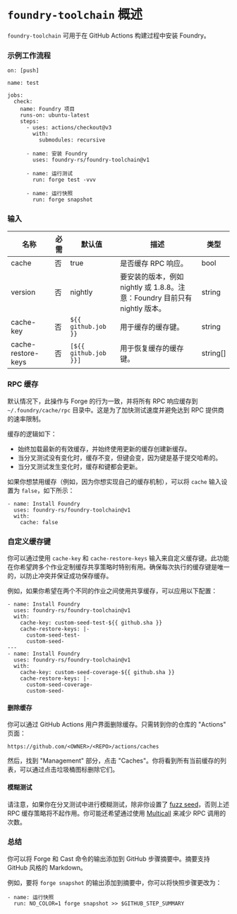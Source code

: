 # `foundry-toolchain` 概述

`foundry-toolchain` 可用于在 GitHub Actions 构建过程中安装 Foundry。

### 示例工作流程

```
on: [push]

name: test

jobs:
  check:
    name: Foundry 项目
    runs-on: ubuntu-latest
    steps:
      - uses: actions/checkout@v3
        with:
          submodules: recursive

      - name: 安装 Foundry
        uses: foundry-rs/foundry-toolchain@v1

      - name: 运行测试
        run: forge test -vvv

      - name: 运行快照
        run: forge snapshot
```

### 输入

| 名称 | 必需 | 默认值 | 描述 | 类型 |
|---|---|---|---|---|
| cache | 否 | true | 是否缓存 RPC 响应。 | bool |
| version | 否 | nightly | 要安装的版本，例如 nightly 或 1.8.8。注意：Foundry 目前只有 nightly 版本。 | string |
| cache-key | 否 | `${{ github.job }}` | 用于缓存的缓存键。 | string |
| cache-restore-keys | 否 | `[${{ github.job }}]` | 用于恢复缓存的缓存键。 | string[] |

### RPC 缓存

默认情况下，此操作与 Forge 的行为一致，并将所有 RPC 响应缓存到 `~/.foundry/cache/rpc` 目录中。这是为了加快测试速度并避免达到 RPC 提供商的速率限制。

缓存的逻辑如下：

- 始终加载最新的有效缓存，并始终使用更新的缓存创建新缓存。
- 当分叉测试没有变化时，缓存不变，但键会变，因为键是基于提交哈希的。
- 当分叉测试发生变化时，缓存和键都会更新。

如果你想禁用缓存（例如，因为你想实现自己的缓存机制），可以将 `cache` 输入设置为 `false`，如下所示：

```
- name: Install Foundry
  uses: foundry-rs/foundry-toolchain@v1
  with:
    cache: false
```

### 自定义缓存键

你可以通过使用 `cache-key` 和 `cache-restore-keys` 输入来自定义缓存键。此功能在你希望跨多个作业定制缓存共享策略时特别有用。确保每次执行的缓存键是唯一的，以防止冲突并保证成功保存缓存。

例如，如果你希望在两个不同的作业之间使用共享缓存，可以应用以下配置：

```
- name: Install Foundry
  uses: foundry-rs/foundry-toolchain@v1
  with:
    cache-key: custom-seed-test-${{ github.sha }}
    cache-restore-keys: |-
      custom-seed-test-
      custom-seed-
---
- name: Install Foundry
  uses: foundry-rs/foundry-toolchain@v1
  with:
    cache-key: custom-seed-coverage-${{ github.sha }}
    cache-restore-keys: |-
      custom-seed-coverage-
      custom-seed-
```

#### 删除缓存

你可以通过 GitHub Actions 用户界面删除缓存。只需转到你的仓库的 "Actions" 页面：

`https://github.com/<OWNER>/<REPO>/actions/caches`

然后，找到 "Management" 部分，点击 "Caches"。你将看到所有当前缓存的列表，可以通过点击垃圾桶图标删除它们。

#### 模糊测试

请注意，如果你在分叉测试中进行模糊测试，除非你设置了 [fuzz seed](https://book.getfoundry.sh/reference/config/testing#seed)，否则上述 RPC 缓存策略将不起作用。你可能还希望通过使用 [Multicall](https://github.com/mds1/multicall) 来减少 RPC 调用的次数。

### 总结

你可以将 Forge 和 Cast 命令的输出添加到 GitHub 步骤摘要中。摘要支持 GitHub 风格的 Markdown。

例如，要将 `forge snapshot` 的输出添加到摘要中，你可以将快照步骤更改为：

```
- name: 运行快照
  run: NO_COLOR=1 forge snapshot >> $GITHUB_STEP_SUMMARY
```